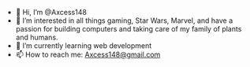 - 👋 Hi, I’m @Axcess148
- 👀 I’m interested in all things gaming, Star Wars, Marvel, and have a passion for building computers and taking care of my family of plants and humans. 
- 🌱 I’m currently learning web development
- 📫 How to reach me: Axcess148@gmail.com

<!---
Axcess148/Axcess148 is a ✨ special ✨ repository because its `README.md` (this file) appears on your GitHub profile.
You can click the Preview link to take a look at your changes.
--->

